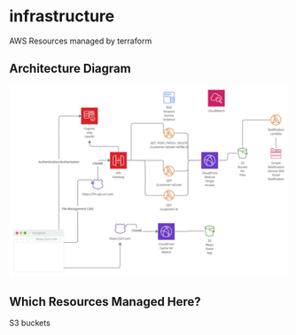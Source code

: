 # infrastructure
AWS Resources managed by terraform

## Architecture Diagram
![Architecture Diagram](./diagrams/281P1ArchitectureV1.jpeg "a title")

## Which Resources Managed Here?
S3 buckets
